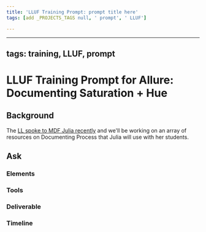 ```yaml
---
title: 'LLUF Training Prompt: prompt title here'
tags: [add _PROJECTS_TAGS null, ' prompt', ' LLUF']

---
```


---
tags: training, LLUF, prompt
---

# LLUF Training Prompt for Allure: Documenting Saturation + Hue

## Background
The [LL spoke to MDF Julia recently](https://docs.google.com/document/d/1BKb4honGejJmvegHx1TS_7hBwR7B85fbhws1lCNm_iY/edit#heading=h.ycmp5zunjcn8) and we'll be working on an array of resources on Documenting Process that Julia will use with her students. 

## Ask

### Elements


### Tools


### Deliverable


### Timeline








